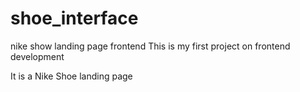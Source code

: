 # shoe_interface
nike show landing page frontend
This is my first project on frontend development 

It is a Nike Shoe landing page 
